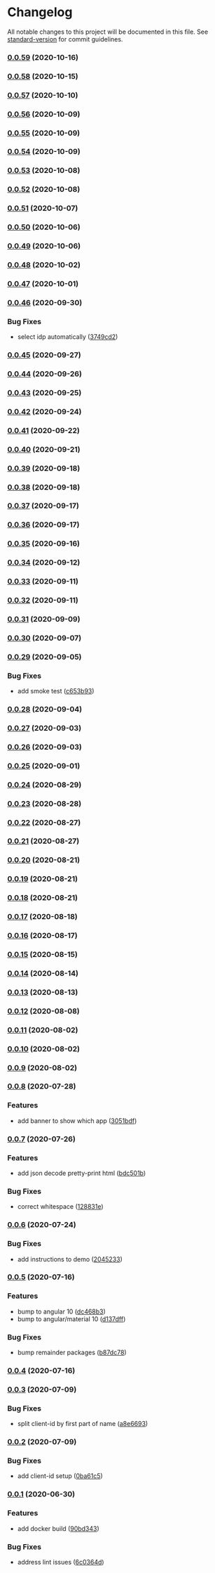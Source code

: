 # Changelog

All notable changes to this project will be documented in this file. See [standard-version](https://github.com/conventional-changelog/standard-version) for commit guidelines.

### [0.0.59](https://git.agilicus.com/open-source/sample-angular-auth/compare/v0.0.58...v0.0.59) (2020-10-16)

### [0.0.58](https://git.agilicus.com/open-source/sample-angular-auth/compare/v0.0.57...v0.0.58) (2020-10-15)

### [0.0.57](https://git.agilicus.com/open-source/sample-angular-auth/compare/v0.0.56...v0.0.57) (2020-10-10)

### [0.0.56](https://git.agilicus.com/open-source/sample-angular-auth/compare/v0.0.55...v0.0.56) (2020-10-09)

### [0.0.55](https://git.agilicus.com/open-source/sample-angular-auth/compare/v0.0.54...v0.0.55) (2020-10-09)

### [0.0.54](https://git.agilicus.com/open-source/sample-angular-auth/compare/v0.0.53...v0.0.54) (2020-10-09)

### [0.0.53](https://git.agilicus.com/open-source/sample-angular-auth/compare/v0.0.52...v0.0.53) (2020-10-08)

### [0.0.52](https://git.agilicus.com/open-source/sample-angular-auth/compare/v0.0.51...v0.0.52) (2020-10-08)

### [0.0.51](https://git.agilicus.com/open-source/sample-angular-auth/compare/v0.0.50...v0.0.51) (2020-10-07)

### [0.0.50](https://git.agilicus.com/open-source/sample-angular-auth/compare/v0.0.49...v0.0.50) (2020-10-06)

### [0.0.49](https://git.agilicus.com/open-source/sample-angular-auth/compare/v0.0.48...v0.0.49) (2020-10-06)

### [0.0.48](https://git.agilicus.com/open-source/sample-angular-auth/compare/v0.0.47...v0.0.48) (2020-10-02)

### [0.0.47](https://git.agilicus.com/open-source/sample-angular-auth/compare/v0.0.46...v0.0.47) (2020-10-01)

### [0.0.46](https://git.agilicus.com/open-source/sample-angular-auth/compare/v0.0.45...v0.0.46) (2020-09-30)


### Bug Fixes

* select idp automatically ([3749cd2](https://git.agilicus.com/open-source/sample-angular-auth/commit/3749cd2ad0206e2003ae0667c79322f461f86af3))

### [0.0.45](https://git.agilicus.com/open-source/sample-angular-auth/compare/v0.0.44...v0.0.45) (2020-09-27)

### [0.0.44](https://git.agilicus.com/open-source/sample-angular-auth/compare/v0.0.43...v0.0.44) (2020-09-26)

### [0.0.43](https://git.agilicus.com/open-source/sample-angular-auth/compare/v0.0.42...v0.0.43) (2020-09-25)

### [0.0.42](https://git.agilicus.com/open-source/sample-angular-auth/compare/v0.0.41...v0.0.42) (2020-09-24)

### [0.0.41](https://git.agilicus.com/open-source/sample-angular-auth/compare/v0.0.40...v0.0.41) (2020-09-22)

### [0.0.40](https://git.agilicus.com/open-source/sample-angular-auth/compare/v0.0.39...v0.0.40) (2020-09-21)

### [0.0.39](https://git.agilicus.com/open-source/sample-angular-auth/compare/v0.0.38...v0.0.39) (2020-09-18)

### [0.0.38](https://git.agilicus.com/open-source/sample-angular-auth/compare/v0.0.37...v0.0.38) (2020-09-18)

### [0.0.37](https://git.agilicus.com/open-source/sample-angular-auth/compare/v0.0.36...v0.0.37) (2020-09-17)

### [0.0.36](https://git.agilicus.com/open-source/sample-angular-auth/compare/v0.0.35...v0.0.36) (2020-09-17)

### [0.0.35](https://git.agilicus.com/open-source/sample-angular-auth/compare/v0.0.34...v0.0.35) (2020-09-16)

### [0.0.34](https://git.agilicus.com/open-source/sample-angular-auth/compare/v0.0.33...v0.0.34) (2020-09-12)

### [0.0.33](https://git.agilicus.com/open-source/sample-angular-auth/compare/v0.0.32...v0.0.33) (2020-09-11)

### [0.0.32](https://git.agilicus.com/open-source/sample-angular-auth/compare/v0.0.31...v0.0.32) (2020-09-11)

### [0.0.31](https://git.agilicus.com/open-source/sample-angular-auth/compare/v0.0.30...v0.0.31) (2020-09-09)

### [0.0.30](https://git.agilicus.com/open-source/sample-angular-auth/compare/v0.0.29...v0.0.30) (2020-09-07)

### [0.0.29](https://git.agilicus.com/open-source/sample-angular-auth/compare/v0.0.28...v0.0.29) (2020-09-05)


### Bug Fixes

* add smoke test ([c653b93](https://git.agilicus.com/open-source/sample-angular-auth/commit/c653b9358112196ba2e9ac3f1d45082ab4f39859))

### [0.0.28](https://git.agilicus.com/open-source/sample-angular-auth/compare/v0.0.27...v0.0.28) (2020-09-04)

### [0.0.27](https://git.agilicus.com/open-source/sample-angular-auth/compare/v0.0.26...v0.0.27) (2020-09-03)

### [0.0.26](https://git.agilicus.com/open-source/sample-angular-auth/compare/v0.0.25...v0.0.26) (2020-09-03)

### [0.0.25](https://git.agilicus.com/open-source/sample-angular-auth/compare/v0.0.24...v0.0.25) (2020-09-01)

### [0.0.24](https://git.agilicus.com/open-source/sample-angular-auth/compare/v0.0.23...v0.0.24) (2020-08-29)

### [0.0.23](https://git.agilicus.com/open-source/sample-angular-auth/compare/v0.0.22...v0.0.23) (2020-08-28)

### [0.0.22](https://git.agilicus.com/open-source/sample-angular-auth/compare/v0.0.21...v0.0.22) (2020-08-27)

### [0.0.21](https://git.agilicus.com/open-source/sample-angular-auth/compare/v0.0.20...v0.0.21) (2020-08-27)

### [0.0.20](https://git.agilicus.com/open-source/sample-angular-auth/compare/v0.0.19...v0.0.20) (2020-08-21)

### [0.0.19](https://git.agilicus.com/open-source/sample-angular-auth/compare/v0.0.18...v0.0.19) (2020-08-21)

### [0.0.18](https://git.agilicus.com/open-source/sample-angular-auth/compare/v0.0.17...v0.0.18) (2020-08-21)

### [0.0.17](https://git.agilicus.com/open-source/sample-angular-auth/compare/v0.0.16...v0.0.17) (2020-08-18)

### [0.0.16](https://git.agilicus.com/open-source/sample-angular-auth/compare/v0.0.15...v0.0.16) (2020-08-17)

### [0.0.15](https://git.agilicus.com/open-source/sample-angular-auth/compare/v0.0.14...v0.0.15) (2020-08-15)

### [0.0.14](https://git.agilicus.com/open-source/sample-angular-auth/compare/v0.0.13...v0.0.14) (2020-08-14)

### [0.0.13](https://git.agilicus.com/open-source/sample-angular-auth/compare/v0.0.12...v0.0.13) (2020-08-13)

### [0.0.12](https://git.agilicus.com/open-source/sample-angular-auth/compare/v0.0.11...v0.0.12) (2020-08-08)

### [0.0.11](https://git.agilicus.com/open-source/sample-angular-auth/compare/v0.0.10...v0.0.11) (2020-08-02)

### [0.0.10](https://git.agilicus.com/open-source/sample-angular-auth/compare/v0.0.9...v0.0.10) (2020-08-02)

### [0.0.9](https://git.agilicus.com/open-source/sample-angular-auth/compare/v0.0.8...v0.0.9) (2020-08-02)

### [0.0.8](https://git.agilicus.com/open-source/sample-angular-auth/compare/v0.0.7...v0.0.8) (2020-07-28)


### Features

* add banner to show which app ([3051bdf](https://git.agilicus.com/open-source/sample-angular-auth/commit/3051bdfabdfb859fff5289e12bb736899b874712))

### [0.0.7](https://git.agilicus.com/open-source/sample-angular-auth/compare/v0.0.6...v0.0.7) (2020-07-26)


### Features

* add json decode pretty-print html ([bdc501b](https://git.agilicus.com/open-source/sample-angular-auth/commit/bdc501b90046260df47051e67a99252f55259583))


### Bug Fixes

* correct whitespace ([128831e](https://git.agilicus.com/open-source/sample-angular-auth/commit/128831e1cef3f4b07ae8e099b8ff091a35dae241))

### [0.0.6](https://git.agilicus.com/open-source/sample-angular-auth/compare/v0.0.5...v0.0.6) (2020-07-24)


### Bug Fixes

* add instructions to demo ([2045233](https://git.agilicus.com/open-source/sample-angular-auth/commit/2045233ca77e90f08b86a06024022d8272e30c15))

### [0.0.5](https://git.agilicus.com/open-source/sample-angular-auth/compare/v0.0.4...v0.0.5) (2020-07-16)


### Features

* bump to angular 10 ([dc468b3](https://git.agilicus.com/open-source/sample-angular-auth/commit/dc468b33a0dfd2d80496a192156258c42a781218))
* bump to angular/material 10 ([d137dff](https://git.agilicus.com/open-source/sample-angular-auth/commit/d137dffa7e339ec993f9fcfd329c30a8b285fe72))


### Bug Fixes

* bump remainder packages ([b87dc78](https://git.agilicus.com/open-source/sample-angular-auth/commit/b87dc78d4de724e0d99bf7585747bcb8a0f762bf))

### [0.0.4](https://git.agilicus.com/open-source/sample-angular-auth/compare/v0.0.3...v0.0.4) (2020-07-16)

### [0.0.3](https://git.agilicus.com/open-source/sample-angular-auth/compare/v0.0.2...v0.0.3) (2020-07-09)


### Bug Fixes

* split client-id by first part of name ([a8e6693](https://git.agilicus.com/open-source/sample-angular-auth/commit/a8e669369ef3b35f62826a52882f563859276f0c))

### [0.0.2](https://git.agilicus.com/open-source/sample-angular-auth/compare/v0.0.1...v0.0.2) (2020-07-09)


### Bug Fixes

* add client-id setup ([0ba61c5](https://git.agilicus.com/open-source/sample-angular-auth/commit/0ba61c5bb07fd34abd66560fbff95f7b6f814d1b))

### [0.0.1](https://git.agilicus.com/open-source/sample-angular-auth/compare/v0.0.0...v0.0.1) (2020-06-30)


### Features

* add docker build ([90bd343](https://git.agilicus.com/open-source/sample-angular-auth/commit/90bd343d9edc086144b3f10d61295123abd6e78d))


### Bug Fixes

* address lint issues ([6c0364d](https://git.agilicus.com/open-source/sample-angular-auth/commit/6c0364d8a7a9cf3e937b00033639babeee9f028b))
